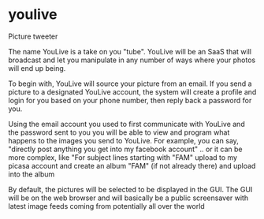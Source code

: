youlive
=======

Picture tweeter

The name YouLive is a take on you "tube". YouLive will be an SaaS that will broadcast and let you manipulate in any number of ways where your photos will end up being. 

To begin with, YouLive will source your picture from an email. If you send a picture to a designated YouLive account, the system will create a profile and login for you based on your phone number, then reply back a password for you.

Using the email account you used to first communicate with YouLive and the password sent to you you will be able to view and program what happens to the images you send to YouLive. For example, you can say, "directly post anything you get into my facebook account" .. or it can be more complex, like "For subject lines starting with "FAM" upload to my picasa account and create an album "FAM" (if not already there) and upload into the album

By default, the pictures will be selected to be displayed in the GUI. The GUI will be on the web browser and will basically be a public screensaver with latest image feeds coming from potentially all over the world

